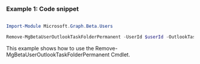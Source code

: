 ### Example 1: Code snippet

```powershell

Import-Module Microsoft.Graph.Beta.Users

Remove-MgBetaUserOutlookTaskFolderPermanent -UserId $userId -OutlookTaskFolderId $outlookTaskFolderId

```
This example shows how to use the Remove-MgBetaUserOutlookTaskFolderPermanent Cmdlet.

